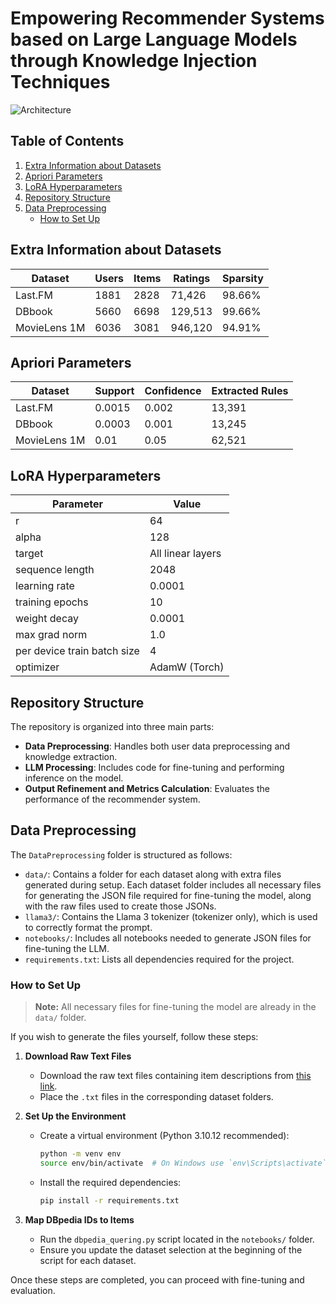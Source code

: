 # Empowering Recommender Systems based on Large Language Models through Knowledge Injection Techniques

![Architecture](img/Architecture.png)

## Table of Contents
1. [Extra Information about Datasets](#extra-information-about-datasets)
2. [Apriori Parameters](#apriori-parameters)
3. [LoRA Hyperparameters](#lora-hyperparameters)
4. [Repository Structure](#repository-structure)
5. [Data Preprocessing](#data-preprocessing)
   - [How to Set Up](#how-to-set-up)

## Extra Information about Datasets
| Dataset       | Users | Items | Ratings | Sparsity  |
|--------------|-------|-------|---------|-----------|
| Last.FM      | 1881  | 2828  | 71,426  | 98.66%    |
| DBbook       | 5660  | 6698  | 129,513 | 99.66%    |
| MovieLens 1M | 6036  | 3081  | 946,120 | 94.91%    |

## Apriori Parameters
| Dataset       | Support  | Confidence | Extracted Rules |
|--------------|----------|------------|-----------------|
| Last.FM      | 0.0015   | 0.002      | 13,391          |
| DBbook       | 0.0003   | 0.001      | 13,245          |
| MovieLens 1M | 0.01     | 0.05       | 62,521          |

## LoRA Hyperparameters
| **Parameter**               | **Value**         |
|-----------------------------|-------------------|
| r                           | 64               |
| alpha                       | 128              |
| target                      | All linear layers |
| sequence length             | 2048             |
| learning rate               | 0.0001           |
| training epochs             | 10               |
| weight decay                | 0.0001           |
| max grad norm               | 1.0              |
| per device train batch size | 4                |
| optimizer                   | AdamW (Torch)    |

## Repository Structure
The repository is organized into three main parts:
- **Data Preprocessing**: Handles both user data preprocessing and knowledge extraction.
- **LLM Processing**: Includes code for fine-tuning and performing inference on the model.
- **Output Refinement and Metrics Calculation**: Evaluates the performance of the recommender system.

## Data Preprocessing
The `DataPreprocessing` folder is structured as follows:
- `data/`: Contains a folder for each dataset along with extra files generated during setup. Each dataset folder includes all necessary files for generating the JSON file required for fine-tuning the model, along with the raw files used to create those JSONs.
- `llama3/`: Contains the Llama 3 tokenizer (tokenizer only), which is used to correctly format the prompt.
- `notebooks/`: Includes all notebooks needed to generate JSON files for fine-tuning the LLM.
- `requirements.txt`: Lists all dependencies required for the project.

### How to Set Up
> **Note:** All necessary files for fine-tuning the model are already in the `data/` folder.

If you wish to generate the files yourself, follow these steps:

1. **Download Raw Text Files**
   - Download the raw text files containing item descriptions from [this link](https://mega.nz/folder/TsMkQaAB#9vxYcaEZhLcr4005L-bbRg).
   - Place the `.txt` files in the corresponding dataset folders.

2. **Set Up the Environment**
   - Create a virtual environment (Python 3.10.12 recommended):
     ```sh
     python -m venv env
     source env/bin/activate  # On Windows use `env\Scripts\activate`
     ```
   - Install the required dependencies:
     ```sh
     pip install -r requirements.txt
     ```

3. **Map DBpedia IDs to Items**
   - Run the `dbpedia_quering.py` script located in the `notebooks/` folder.
   - Ensure you update the dataset selection at the beginning of the script for each dataset.

Once these steps are completed, you can proceed with fine-tuning and evaluation.